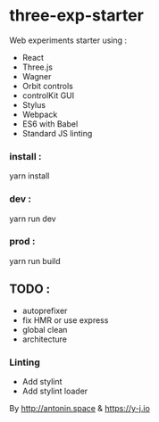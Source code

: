 # three-exp-starter
Web experiments starter using : 
* React
* Three.js
* Wagner
* Orbit controls
* controlKit GUI
* Stylus
* Webpack
* ES6 with Babel
* Standard JS linting

### install : 
yarn install
### dev :
yarn run dev
### prod :
yarn run build

## TODO : 
* autoprefixer
* fix HMR or use express
* global clean
* architecture

### Linting
* Add stylint
* Add stylint loader


By http://antonin.space & https://y-j.io
